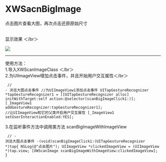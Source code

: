 # XWSacnBigImage
点击图片查看大图，再次点击还原原始尺寸

<br>显示效果 ＜/br＞

![](https://github.com/qxuewei/XWSacnBigImage/raw/master/GIF/XWScanImageGif.gif)  

---
使用方法：
</code></pre>
   <br> 1.导入XWScanImageClass ＜/br＞
   <br> 2.为UIImageView增加点击事件，并且开始用户交互属性＜/br＞
<code><pre>
// - 浏览大图点击事件
    //为UIImageView1添加点击事件
    UITapGestureRecognizer *tapGestureRecognizer1 = [[UITapGestureRecognizer alloc] initWithTarget:self action:@selector(scanBigImageClick1:)];
    [_ImageView1 addGestureRecognizer:tapGestureRecognizer1];
    //让UIImageView和它的父类开启用户交互属性
    [_ImageView1 setUserInteractionEnabled:YES];
</code></pre>
    3.在监听事件方法中调用类方法 scanBigImageWithImageView
<code><pre>
// - 浏览大图点击事件
    -(void)scanBigImageClick1:(UITapGestureRecognizer *)tap{
    NSLog(@"点击图片");
    UIImageView *clickedImageView = (UIImageView *)tap.view;
    [XWScanImage scanBigImageWithImageView:clickedImageView];
    }
</code></pre>
